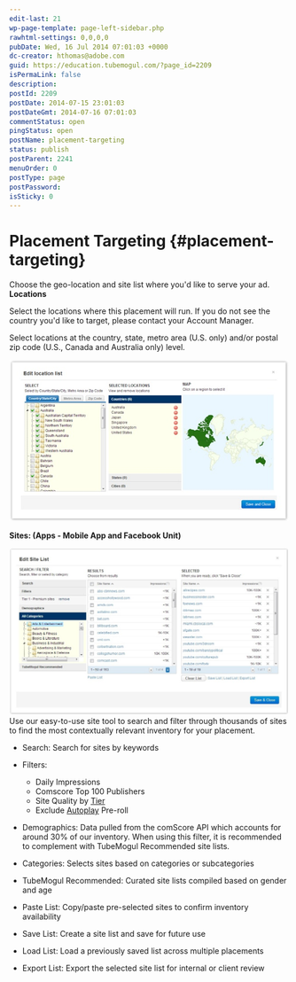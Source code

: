 ```yaml
---
edit-last: 21
wp-page-template: page-left-sidebar.php
rawhtml-settings: 0,0,0,0
pubDate: Wed, 16 Jul 2014 07:01:03 +0000
dc-creator: hthomas@adobe.com
guid: https://education.tubemogul.com/?page_id=2209
isPermaLink: false
description: 
postId: 2209
postDate: 2014-07-15 23:01:03
postDateGmt: 2014-07-16 07:01:03
commentStatus: open
pingStatus: open
postName: placement-targeting
status: publish
postParent: 2241
menuOrder: 0
postType: page
postPassword: 
isSticky: 0
---
```


# Placement Targeting {#placement-targeting}

Choose the geo-location and site list where you'd like to serve your ad.   
**Locations**
  
Select the locations where this placement will run. If you do not see the country you'd like to target, please contact your Account Manager.

Select locations at the country, state, metro area (U.S. only) and/or postal zip code (U.S., Canada and Australia only) level.

[ ![image2013-3-25 11-48-40](assets/image2013-3-25-11-48-40.jpeg)](assets/image2013-3-25-11-48-40.jpeg)

**Sites: (Apps - Mobile App and Facebook Unit)**

[ ![image2013-3-25 12-6-15](assets/image2013-3-25-12-6-15-1024x613.jpeg)](assets/image2013-3-25-12-6-15.jpeg)
Use our easy-to-use site tool to search and filter through thousands of sites to find the most contextually relevant inventory for your placement.

* Search: Search for sites by keywords
* Filters:

    * Daily Impressions
    * Comscore Top 100 Publishers
    * Site Quality by  [Tier](../../../../user-guide/planning/brand-safety/sitesafe-quality.md)
    * Exclude [Autoplay](../../../../user-guide/planning/brand-safety/playsafe-fake-pre-roll.md) Pre-roll

* Demographics: Data pulled from the comScore API which accounts for around 30% of our inventory. When using this filter, it is recommended to complement with TubeMogul Recommended site lists.
* Categories: Selects sites based on categories or subcategories
* TubeMogul Recommended: Curated site lists compiled based on gender and age
* Paste List: Copy/paste pre-selected sites to confirm inventory availability
* Save List: Create a site list and save for future use
* Load List: Load a previously saved list across multiple placements
* Export List: Export the selected site list for internal or client review


